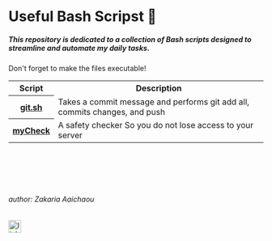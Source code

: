 <h1>Useful Bash Scripst 📜</h1>
<h5>This repository is dedicated to a collection of Bash scripts designed to streamline and automate my daily tasks.</h5>
<p">Don't forget to make the files executable!</p>
<table>
  <tr>
    <th>Script</th>
    <th>Description</th>
  </tr>
  <tr>
    <th><a href="https://github.com/Z-Sitawi/Zak_bash_scripts/blob/main/git.sh">git.sh</a></th>
    <td>Takes a commit message and performs git add all, commits changes, and push</td>
  </tr>
  <tr>
    <th><a href="https://github.com/Z-Sitawi/Zak_bash_scripts/blob/main/myCheck">myCheck</a></th>
    <td>A safety checker So you do not lose access to your server</td>
  </tr>
</table>
<br><br><br><br>
<h6>author: Zakaria Aaichaou</h6>
<a href="https://ma.linkedin.com/in/zakaria-aaichaou" target="_blanck"><img src="https://github.com/Z-Sitawi/Zak_bash_scripts/assets/125461010/875dfa0c-fb5a-4602-8842-b6a5e6788286" alt="linkden" width="25px" hight="25px"></a>

